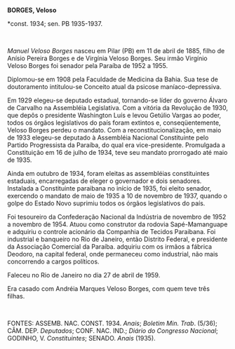 **BORGES, Veloso**

\*const. 1934; sen. PB 1935-1937.

 

*Manuel Veloso Borges* nasceu em Pilar (PB) em 11 de abril de 1885,
filho de Anísio Pereira Borges e de Virgínia Veloso Borges. Seu irmão
Virgínio Veloso Borges foi senador pela Paraíba de 1952 a 1955.

Diplomou-se em 1908 pela Faculdade de Medicina da Bahia. Sua tese de
doutoramento intitulou-se Conceito atual da psicose maníaco-depressiva.

Em 1929 elegeu-se deputado estadual, tornando-se líder do governo Álvaro
de Carvalho na Assembléia Legislativa. Com a vitória da Revolução de
1930, que depôs o presidente Washington Luís e levou Getúlio Vargas ao
poder, todos os órgãos legislativos do país foram extintos e,
conseqüentemente, Veloso Borges perdeu o mandato. Com a
reconstitucionalização, em maio de 1933 elegeu-se deputado à Assembléia
Nacional Constituinte pelo Partido Progressista da Paraíba, do qual era
vice-presidente. Promulgada a Constituição em 16 de julho de 1934, teve
seu mandato prorrogado até maio de 1935.

Ainda em outubro de 1934, foram eleitas as assembléias constituintes
estaduais, encarregadas de eleger o governador e dois senadores.
Instalada a Constituinte paraibana no início de 1935, foi eleito
senador, exercendo o mandato de maio de 1935 a 10 de novembro de 1937,
quando o golpe do Estado Novo suprimiu todos os órgãos legislativos do
país.

Foi tesoureiro da Confederação Nacional da Indústria de novembro de 1952
a novembro de 1954. Atuou como construtor da rodovia Sapé-Mamanguape e
adquiriu o controle acionário da Companhia de Tecidos Paraibana. Foi
industrial e banqueiro no Rio de Janeiro, então Distrito Federal, e
presidente da Associação Comercial da Paraíba. adquiriu com os irmãos a
fábrica Deodoro, na capital federal, onde permaneceu como industrial,
não mais concorrendo a cargos políticos.

Faleceu no Rio de Janeiro no dia 27 de abril de 1959.

Era casado com Andréia Marques Veloso Borges, com quem teve três filhas.

 

FONTES: ASSEMB. NAC. CONST. 1934. *Anais*; *Boletim Min. Trab*. (5/36);
CÂM. DEP. *Deputados*; CONF. NAC. IND.; *Diário do Congresso Nacional*;
GODINHO, V. *Constituintes*; SENADO. *Anais* (1935).

 
